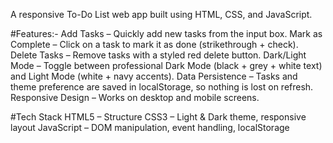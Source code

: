 A responsive To-Do List web app built using HTML, CSS, and JavaScript.

#Features:-
Add Tasks – Quickly add new tasks from the input box.
Mark as Complete – Click on a task to mark it as done (strikethrough + check).
Delete Tasks – Remove tasks with a styled red delete button.
Dark/Light Mode – Toggle between professional Dark Mode (black + grey + white text) and Light Mode (white + navy accents).
Data Persistence – Tasks and theme preference are saved in localStorage, so nothing is lost on refresh.
Responsive Design – Works on desktop and mobile screens.

#Tech Stack
HTML5 – Structure
CSS3 – Light & Dark theme, responsive layout
JavaScript  – DOM manipulation, event handling, localStorage
